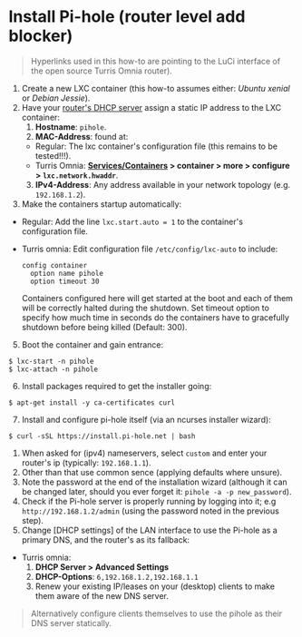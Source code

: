 # Install Pi-hole (router level add blocker)

> Hyperlinks used in this how-to are pointing to the LuCi interface of the open source Turris Omnia router).

1. Create a new LXC container (this how-to assumes either: _Ubuntu xenial_ or _Debian Jessie_).
2. Have your [router's DHCP server][1] assign a static IP address to the LXC container:
    1. **Hostname**: `pihole`.
    2. **MAC-Address**: found at:
      - Regular: The lxc container's configuration file (this remains to be tested!!!).
      - Turris Omnia: **[Services/Containers][2] > container > more > configure > ``lxc.network.hwaddr``**.
    3. **IPv4-Address**: Any address available in your network topology (e.g. `192.168.1.2`).
4. Make the containers startup automatically:
  - Regular: Add the line `lxc.start.auto = 1` to the container's configuration file.
  - Turris omnia: Edit configuration file `/etc/config/lxc-auto` to include:

    ```shell
    config container
      option name pihole
      option timeout 30
    ```
    Containers configured here will get started at the boot and each of them will be correctly halted during the shutdown. Set timeout option to specify how much time in seconds do the containers have to gracefully shutdown before being killed (Default: 300).
5. Boot the container and gain entrance:

  ```shell
$ lxc-start -n pihole
$ lxc-attach -n pihole
```
6. Install packages required to get the installer going:

  ```shell
$ apt-get install -y ca-certificates curl
```
7. Install and configure pi-hole itself (via an ncurses installer wizard):

  ```shell
$ curl -sSL https://install.pi-hole.net | bash
```
  1. When asked for (ipv4) nameservers, select `custom` and enter your router's ip (typically: `192.168.1.1`).
  2. Other than that use common sence (applying defaults where unsure).
  3. Note the password at the end of the installation wizard (although it can be changed later, should you ever forget it: `pihole -a -p new_password`).
8. Check if the Pi-hole server is properly running by logging into it; e.g `http://192.168.1.2/admin` (using the password noted in the previous step).
9. Change [DHCP settings] of the LAN interface to use the Pi-hole as a primary DNS, and the router's as its fallback:
  - Turris omnia: 
    1. **DHCP Server > Advanced Settings**
    2. **DHCP-Options**: `6,192.168.1.2,192.168.1.1`
    3. Renew your existing IP/leases on your (desktop) clients to make them aware of the new DNS server.
> Alternatively configure clients themselves to use the pihole as their DNS server statically.


<!-- REFERENCES -->

[1]:http://192.168.1.1/cgi-bin/luci/admin/network/dhcp
[2]:http://192.168.1.1/cgi-bin/luci/admin/services/lxc
[3]:http://192.168.1.1/cgi-bin/luci/admin/network/network/lan
